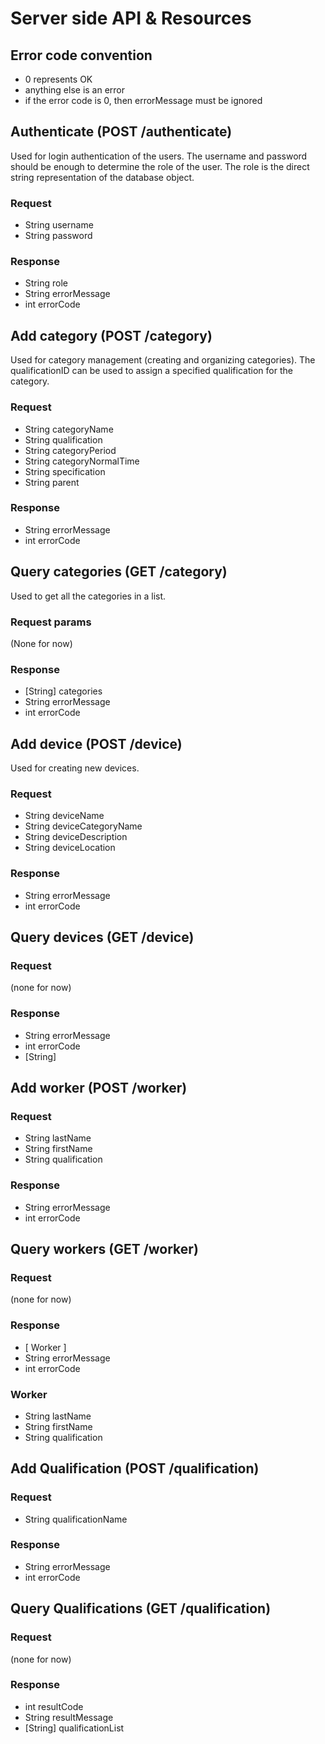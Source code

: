 # Server side API & Resources

## Error code convention
- 0 represents OK
- anything else is an error
- if the error code is 0, then errorMessage must be ignored

## Authenticate (POST /authenticate)
Used for login authentication of the users. The username and password should be enough to determine the role of the user. The role is the direct string representation of the database object.

### Request
- String username
- String password

### Response
- String role  
- String errorMessage  
- int errorCode  

## Add category (POST /category)
Used for category management (creating and organizing categories).
The qualificationID can be used to assign a specified qualification for the category.

### Request
- String categoryName
- String qualification
- String categoryPeriod
- String categoryNormalTime
- String specification
- String parent

### Response
- String errorMessage
- int errorCode

## Query categories (GET /category)
Used to get all the categories in a list.

### Request params
(None for now)

### Response
- \[String\] categories
- String errorMessage
- int errorCode

## Add device (POST /device)
Used for creating new devices.

### Request
- String deviceName
- String deviceCategoryName
- String deviceDescription
- String deviceLocation

### Response
- String errorMessage
- int errorCode

## Query devices (GET /device)

### Request
(none for now)

### Response
- String errorMessage
- int errorCode
- \[String\]

## Add worker (POST /worker)

### Request
- String lastName
- String firstName
- String qualification

### Response
- String errorMessage
- int errorCode

## Query workers (GET /worker)

### Request
(none for now)

### Response
- \[ Worker \]
- String errorMessage
- int errorCode

### Worker
- String lastName
- String firstName
- String qualification

## Add Qualification (POST /qualification)

### Request
- String qualificationName

### Response
- String errorMessage
- int errorCode

## Query Qualifications (GET /qualification)

### Request
(none for now)

### Response
- int resultCode
- String resultMessage
- \[String\] qualificationList